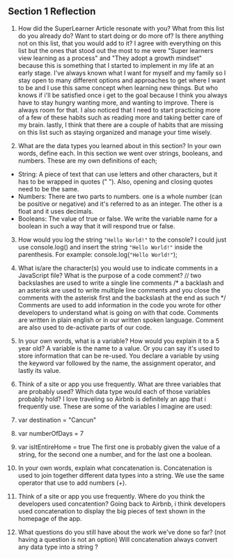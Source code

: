 ## Section 1 Reflection

1. How did the SuperLearner Article resonate with you? What from this list do you already do? Want to start doing or do more of? Is there anything not on this list, that you would add to it?
I agree with everything on this list but the ones that stood out the most to me were "Super learners view learning as a process" and "They adopt a growth mindset" because this is something that I started to implement in my life at an early stage. I've always known what I want for myself and my family so I stay open to many different options and approaches to get where I want to be and I use this same concept when learning new things. But who knows if i'll be satisfied once i get to the goal because I think you always have to stay hungry wanting more, and wanting to improve. There is always room for that. I also noticed that I need to start practicing more of a few of these habits such as reading more and taking better care of my brain. lastly, I think that there are a couple of habits that are missing on this list such as staying organized and manage your time wisely.

2. What are the data types you learned about in this section? In your own words, define each.
In this section we went over strings, booleans, and numbers. These are my own definitions of each;
- String: A piece of text that can use letters and other characters, but it has to be wrapped in quotes (" "). Also, opening and closing quotes need to be the same.
- Numbers: There are two parts to numbers. one is a whole number (can be positive or negative) and it's referred to as an integer. The other is a float and it uses decimals.
- Booleans: The value of true or false. We write the variable name for a boolean in such a way that it will respond true or false.

3. How would you log the string `"Hello World!"` to the console?
I could just use console.log() and insert the string `"Hello World!"` inside the parenthesis. For example:
console.log(`"Hello World!"`);

4. What is/are the character(s) you would use to indicate comments in a JavaScript file? What is the purpose of a code comment?
// two backslashes are used to write a single line comments
/* a backlash and an asterisk are used to write multiple line comments and you close the comments with the asterisk first and the backslash at the end as such */
Comments are used to add information in the code you wrote for other developers to understand what is going on with that code. Comments are written in plain english or in our written spoken language. Comment are also used to de-activate parts of our code.


5. In your own words, what is a variable? How would you explain it to a 5 year old?
A variable is the name to a value. Or you can say it's used to store information that can be re-used. You declare a variable by using the keyword var followed by the name, the assignment operator, and lastly its value.

6. Think of a site or app you use frequently. What are three variables that are probably used? Which data type would each of those variables probably hold?
I love traveling so Airbnb is definitely an app that i frequently use. These are some of the variables I imagine are used:
1. var destination = "Cancun"
2. var numberOfDays = 7
3. var isItEntireHome = true
The first one is probably given the value of a string, for the second one a number, and for the last one a boolean.

7. In your own words, explain what concatenation is.
Concatenation is used to join together different data types into a string. We use the same operator that use to add numbers (+).

8. Think of a site or app you use frequently. Where do you think the developers used concatention?
Going back to Airbnb, i think developers used concatenation to display the big pieces of text shown in the homepage of the app.

9. What questions do you still have about the work we've done so far? (not having a question is not an option)
Will concatenation always convert any data type into a string ?
